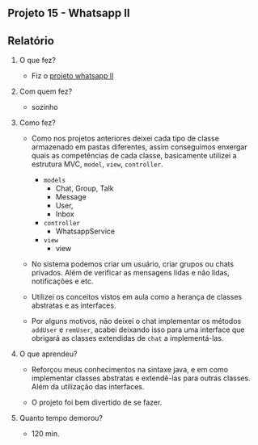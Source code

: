 ## Projeto 15 - Whatsapp II

## Relatório

1. O que fez?
    - Fiz o [projeto whatsapp II](https://github.com/qxcodepoo/arcade/blob/master/base/027/Readme.md)

2. Com quem fez?
    - sozinho

3. Como fez?
    - Como nos projetos anteriores deixei cada tipo de classe armazenado em pastas diferentes, assim conseguimos enxergar quais as competências de cada classe, basicamente utilizei a estrutura MVC, `model`, `view`, `controller`. 
        - `models`
            - Chat, Group, Talk
            - Message
            - User,
            - Inbox
        - `controller`
            - WhatsappService
        - `view`
            - view

    - No sistema podemos criar um usuário, criar grupos ou chats privados. Além de verificar as mensagens lidas e não lidas, notificações e etc.

    - Utilizei os conceitos vistos em aula como a herança de classes abstratas e as interfaces.

    - Por alguns motivos, não deixei o chat implementar os métodos `addUser` e `remUser`, acabei deixando isso para uma interface que obrigará as classes extendidas de `chat` a implementá-las.

4. O que aprendeu?
    
    - Reforçou meus conhecimentos na sintaxe java, e em como implementar classes abstratas e extendê-las para outras classes. Além da utilização das interfaces.

    - O projeto foi bem divertido de se fazer.

5. Quanto tempo demorou?

    - 120 min.